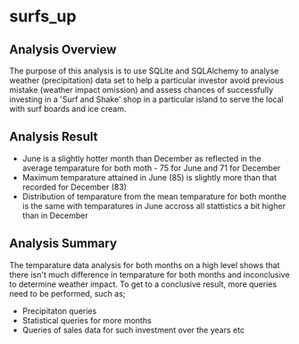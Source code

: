 # surfs_up

## Analysis Overview
The purpose of this analysis is to use SQLite and SQLAlchemy to analyse weather (precipitation) data set to help a particular investor avoid previous mistake (weather impact omission) and assess chances of successfully investing in a 'Surf and Shake' shop in a particular island to serve the local with surf boards and ice cream.  

## Analysis Result
* June is a slightly hotter month than December as reflected in the average temparature for both moth - 75 for June and 71 for December
* Maximum temparature attained in June (85) is slightly more than that recorded for December (83)
* Distribution of temparature from the mean temparature for both monthe is the same with temparatures in June accross all stattistics a bit higher than in December

## Analysis Summary
The temparature data analysis for both months on a high level shows that there isn't much difference in temparature for both months and inconclusive to determine weather impact. To get to a conclusive result, more queries need to be performed, such as;
* Precipitaton queries
* Statistical queries for more months
* Queries of sales data for such investment over the years etc

